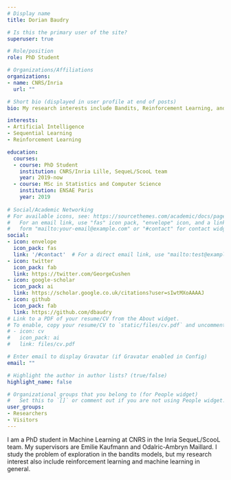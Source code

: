 ```yaml
---
# Display name
title: Dorian Baudry

# Is this the primary user of the site?
superuser: true

# Role/position
role: PhD Student

# Organizations/Affiliations
organizations:
- name: CNRS/Inria
  url: ""

# Short bio (displayed in user profile at end of posts)
bio: My research interests include Bandits, Reinforcement Learning, and Machine Learning in General.

interests:
- Artificial Intelligence
- Sequential Learning
- Reinforcement Learning

education:
  courses:
  - course: PhD Student
    institution: CNRS/Inria Lille, SequeL/ScooL team
    year: 2019-now
  - course: MSc in Statistics and Computer Science
    institution: ENSAE Paris
    year: 2019
  
# Social/Academic Networking
# For available icons, see: https://sourcethemes.com/academic/docs/page-builder/#icons
#   For an email link, use "fas" icon pack, "envelope" icon, and a link in the
#   form "mailto:your-email@example.com" or "#contact" for contact widget.
social:
- icon: envelope
  icon_pack: fas
  link: '/#contact'  # For a direct email link, use "mailto:test@example.org".
- icon: twitter
  icon_pack: fab
  link: https://twitter.com/GeorgeCushen
- icon: google-scholar
  icon_pack: ai
  link: https://scholar.google.co.uk/citations?user=sIwtMXoAAAAJ
- icon: github
  icon_pack: fab
  link: https://github.com/dbaudry
# Link to a PDF of your resume/CV from the About widget.
# To enable, copy your resume/CV to `static/files/cv.pdf` and uncomment the lines below.
# - icon: cv
#   icon_pack: ai
#   link: files/cv.pdf

# Enter email to display Gravatar (if Gravatar enabled in Config)
email: ""

# Highlight the author in author lists? (true/false)
highlight_name: false

# Organizational groups that you belong to (for People widget)
#   Set this to `[]` or comment out if you are not using People widget.
user_groups:
- Researchers
- Visitors
---
```


I am a PhD student in Machine Learning at CNRS in the Inria SequeL/ScooL team. My supervisors are Emilie Kaufmann and Odalric-Ambryn Maillard. I study the problem of exploration in the bandits models, but my research interest also include reinforcement learning and machine learning in general. 
